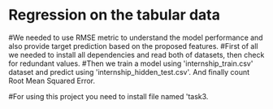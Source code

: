 # Regression on the tabular data

#We needed to use RMSE metric to understand the model performance and also provide target prediction based on the proposed features. 
#First of all we needed to install all dependencies and read both of datasets, then check for redundant values. 
#Then we train a model using 'internship_train.csv' dataset and predict using 'internship_hidden_test.csv'. And finally count Root Mean Squared Error.

#For using this project you need to install file named 'task3.
